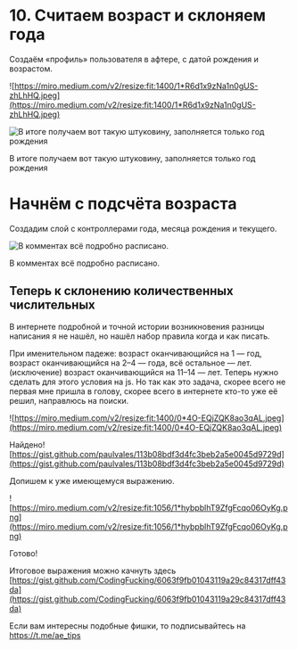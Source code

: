 # 10. Считаем возраст и склоняем года

Создаём «профиль» пользователя в афтере, с датой рождения и возрастом.

![https://miro.medium.com/v2/resize:fit:1400/1*R6d1x9zNa1n0gUS-zhLhHQ.jpeg](https://miro.medium.com/v2/resize:fit:1400/1*R6d1x9zNa1n0gUS-zhLhHQ.jpeg)

![В итоге получаем вот такую штуковину, заполняется только год рождения](https://miro.medium.com/v2/resize:fit:1164/1*qW-M2xvWjF1gpa1RwR9xvg.gif)

В итоге получаем вот такую штуковину, заполняется только год рождения

# **Начнём с подсчёта возраста**

Создадим слой с контроллерами года, месяца рождения и текущего.

![В комментах всё подробно расписано.](https://miro.medium.com/v2/resize:fit:1072/0*xNmX1nPbIsgBtN3Q.png)

В комментах всё подробно расписано.

## **Теперь к склонению количественных числительных**

В интернете подробной и точной истории возникновения разницы написания я не нашёл, 
но нашёл набор правила когда и как писать.

При именительном падеже:
возраст оканчивающийся на 1 — год,
возраст оканчивающийся на 2–4 — года,
всё остальное — лет.
(исключение)
возраст оканчивающийся на 11–14 — лет.
Теперь нужно сделать для этого условия на js.
Но так как это задача, скорее всего не первая мне пришла в голову, скорее всего в интернете кто-то уже её решил, направлюсь на поиски.

![https://miro.medium.com/v2/resize:fit:1400/0*4O-EQjZQK8ao3qAL.jpeg](https://miro.medium.com/v2/resize:fit:1400/0*4O-EQjZQK8ao3qAL.jpeg)

Найдено!
[https://gist.github.com/paulvales/113b08bdf3d4fc3beb2a5e0045d9729d](https://gist.github.com/paulvales/113b08bdf3d4fc3beb2a5e0045d9729d)

Допишем к уже имеющемуся выражению.

![https://miro.medium.com/v2/resize:fit:1056/1*hybpblhT9ZfgFcqo06OyKg.png](https://miro.medium.com/v2/resize:fit:1056/1*hybpblhT9ZfgFcqo06OyKg.png)

Готово!

Итоговое выражения можно качнуть здесь
[https://gist.github.com/CodingFucking/6063f9fb01043119a29c84317dff43da](https://gist.github.com/CodingFucking/6063f9fb01043119a29c84317dff43da)

Если вам интересны подобные фишки, то подписывайтесь на https://t.me/ae_tips
